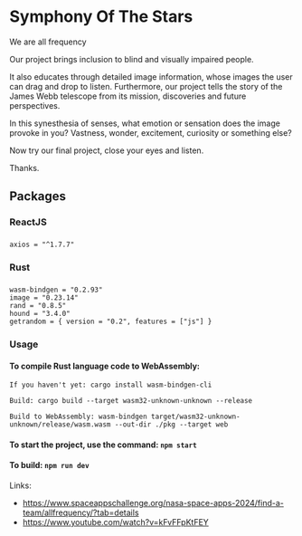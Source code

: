 # Symphony Of The Stars

We are all frequency

Our project brings inclusion to blind and visually impaired people.

It also educates through detailed image information, whose images the user can drag and drop to listen. Furthermore, our project tells the story of the James Webb telescope from its mission, discoveries and future perspectives.

In this synesthesia of senses, what emotion or sensation does the image provoke in you? Vastness, wonder, excitement, curiosity or something else?

Now try our final project, close your eyes and listen.

Thanks.

## Packages

### ReactJS
###
```
axios = "^1.7.7"
```

### Rust
###
```
wasm-bindgen = "0.2.93"
image = "0.23.14"
rand = "0.8.5"
hound = "3.4.0"
getrandom = { version = "0.2", features = ["js"] }
```

### Usage

#### To compile Rust language code to WebAssembly:

```
If you haven't yet: cargo install wasm-bindgen-cli

Build: cargo build --target wasm32-unknown-unknown --release

Build to WebAssembly: wasm-bindgen target/wasm32-unknown-unknown/release/wasm.wasm --out-dir ./pkg --target web

```

#### To start the project, use the command: `npm start`

#### To build: `npm run dev`

Links: 
- https://www.spaceappschallenge.org/nasa-space-apps-2024/find-a-team/allfrequency/?tab=details
- https://www.youtube.com/watch?v=kFvFFpKtFEY
